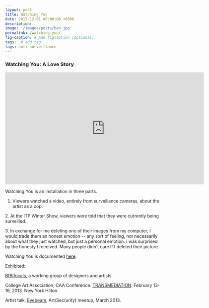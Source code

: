 ```yaml
---
layout: post
title: Watching You 
date: 2012-12-01 00:00:00 +0300
description: 
image: '/images/posts/ben.jpg'
permalink: /watching-you/
fig-caption: # Add figcaption (optional)
tags:  # add tag
tags: anti-surveillance
---
```


### Watching You: A Love Story

<iframe src="https://player.vimeo.com/video/56958834" width="640" height="360" frameborder="0" allow="autoplay; fullscreen" allowfullscreen></iframe>

Watching You is an installation in three parts.

1. Viewers watched a video, entirely from surveillance cameras, about the artist as a cop.

2. At the ITP Winter Show, viewers were told that they were currently being surveilled.

3. In exchange for me deleting one of their images from my computer, I would trade them an honest emotion -- any sort of feeling, not necessarily about what they just watched, but just a personal emotion. I was surprised by the honesty I received. Many people didn’t care if I deleted their picture.

Watching You is documented [here][1].


Exhibited:

[BfBifocals][2], a working group of designers and artists.

College Art Association, CAA Conference. [TRANSMEDIATION][3]. February 13-16, 2013. New York Hilton.

Artist talk, [Eyebeam][4], Art/Sec(urity) meetup, March 2013.

&nbsp;

 [1]: http://yrnotalone.tumblr.com/
 [2]: www.bfbifocals.com/portfolio/watching-you-a-love-story/
 [3]: http://conference.collegeart.org/2013/artspace/medialounge
 [4]: http://eyebeam.org/